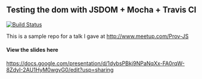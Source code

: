 Testing the dom with JSDOM + Mocha + Travis CI
---------


[![Build Status](https://travis-ci.org/samccone/testing-the-dom.png?branch=master)](https://travis-ci.org/samccone/testing-the-dom)


This is a sample repo for a talk I gave at http://www.meetup.com/Prov-JS

#### View the slides here

https://docs.google.com/presentation/d/1dybsPBkj9NPaNqXx-FA0rqW-8ZdyI-2AU1HyM0wgvG0/edit?usp=sharing